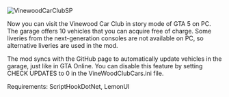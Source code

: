 ![VinewoodCarClubSP](https://static.wikia.nocookie.net/gtawiki/images/d/d1/TheVinewoodCarClub-GTAOee-Logo.png)

Now you can visit the Vinewood Car Club in story mode of GTA 5 on PC. The garage offers 10 vehicles that you can acquire free of charge. Some liveries from the next-generation consoles are not available on PC, so alternative liveries are used in the mod.

The mod syncs with the GitHub page to automatically update vehicles in the garage, just like in GTA Online. You can disable this feature by setting CHECK UPDATES to 0 in the VineWoodClubCars.ini file.

Requirements: ScriptHookDotNet, LemonUI
